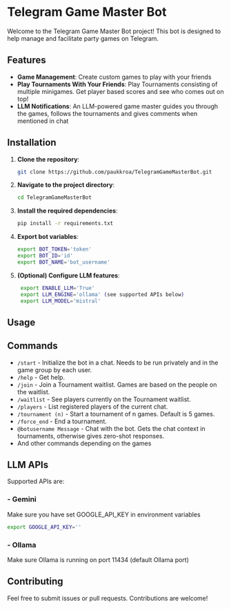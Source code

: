 # Telegram Game Master Bot

Welcome to the Telegram Game Master Bot project! This bot is designed to help manage and facilitate party games on Telegram.

## Features

- **Game Management**: Create custom games to play with your friends
- **Play Tournaments With Your Friends**: Play Tournaments consisting of multiple minigames. Get player based scores and see who comes out on top!
- **LLM Notifications**: An LLM-powered game master guides you through the games, follows the tournaments and gives comments when mentioned in chat

## Installation

1. **Clone the repository**:
    ```bash
    git clone https://github.com/paukkroa/TelegramGameMasterBot.git
    ```
2. **Navigate to the project directory**:
    ```bash
    cd TelegramGameMasterBot
    ```
3. **Install the required dependencies**:
    ```bash
    pip install -r requirements.txt
    ```
4. **Export bot variables**:
    ```bash
    export BOT_TOKEN='token'
    export BOT_ID='id'
    export BOT_NAME='bot_username'
    ```
5. **(Optional) Configure LLM features**:
   ```bash
    export ENABLE_LLM='True'
    export LLM_ENGINE='ollama' (see supported APIs below)
    export LLM_MODEL='mistral'
    ```
   
## Usage

## Commands

- `/start` - Initialize the bot in a chat. Needs to be run privately and in the game group by each user.
- `/help` - Get help.
- `/join` - Join a Tournament waitlist. Games are based on the people on the waitlist.
- `/waitlist` - See players currently on the Tournament waitlist.
- `/players` - List registered players of the current chat.
- `/tournament (n)` - Start a tournament of n games. Default is 5 games.
- `/force_end` - End a tournament.
- `@botusername Message` - Chat with the bot. Gets the chat context in tournaments, otherwise gives zero-shot responses.
- And other commands depending on the games

## LLM APIs

Supported APIs are:
### - **Gemini**
Make sure you have set GOOGLE_API_KEY in environment variables
```bash
export GOOGLE_API_KEY=''
```
### - **Ollama**
Make sure Ollama is running on port 11434 (default Ollama port)


## Contributing

Feel free to submit issues or pull requests. Contributions are welcome!
